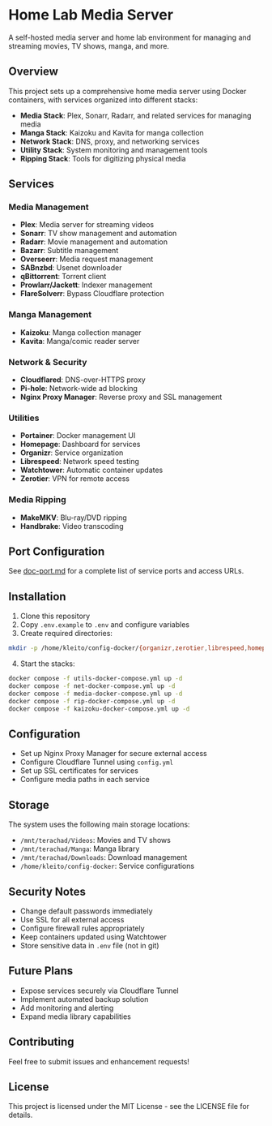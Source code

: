 # Home Lab Media Server

A self-hosted media server and home lab environment for managing and streaming movies, TV shows, manga, and more.

## Overview

This project sets up a comprehensive home media server using Docker containers, with services organized into different stacks:

- **Media Stack**: Plex, Sonarr, Radarr, and related services for managing media
- **Manga Stack**: Kaizoku and Kavita for manga collection
- **Network Stack**: DNS, proxy, and networking services
- **Utility Stack**: System monitoring and management tools
- **Ripping Stack**: Tools for digitizing physical media

## Services

### Media Management
- **Plex**: Media server for streaming videos
- **Sonarr**: TV show management and automation
- **Radarr**: Movie management and automation
- **Bazarr**: Subtitle management
- **Overseerr**: Media request management
- **SABnzbd**: Usenet downloader
- **qBittorrent**: Torrent client
- **Prowlarr/Jackett**: Indexer management
- **FlareSolverr**: Bypass Cloudflare protection

### Manga Management
- **Kaizoku**: Manga collection manager
- **Kavita**: Manga/comic reader server

### Network & Security
- **Cloudflared**: DNS-over-HTTPS proxy
- **Pi-hole**: Network-wide ad blocking
- **Nginx Proxy Manager**: Reverse proxy and SSL management

### Utilities
- **Portainer**: Docker management UI
- **Homepage**: Dashboard for services
- **Organizr**: Service organization
- **Librespeed**: Network speed testing
- **Watchtower**: Automatic container updates
- **Zerotier**: VPN for remote access

### Media Ripping
- **MakeMKV**: Blu-ray/DVD ripping
- **Handbrake**: Video transcoding

## Port Configuration

See [doc-port.md](doc-port.md) for a complete list of service ports and access URLs.

## Installation

1. Clone this repository
2. Copy `.env.example` to `.env` and configure variables
3. Create required directories:
```bash
mkdir -p /home/kleito/config-docker/{organizr,zerotier,librespeed,homepage,handbrake,makemkv,dnsmasq.d,pihole,qbittorrent,jackett,bazarr,overseerr,prowlarr,flaresolverr,nzbget,radarr,sonarr,plex,kavita}
```
4. Start the stacks:
```bash
docker compose -f utils-docker-compose.yml up -d
docker compose -f net-docker-compose.yml up -d
docker compose -f media-docker-compose.yml up -d
docker compose -f rip-docker-compose.yml up -d
docker compose -f kaizoku-docker-compose.yml up -d
```

## Configuration

- Set up Nginx Proxy Manager for secure external access
- Configure Cloudflare Tunnel using `config.yml`
- Set up SSL certificates for services
- Configure media paths in each service

## Storage

The system uses the following main storage locations:
- `/mnt/terachad/Videos`: Movies and TV shows
- `/mnt/terachad/Manga`: Manga library
- `/mnt/terachad/Downloads`: Download management
- `/home/kleito/config-docker`: Service configurations

## Security Notes

- Change default passwords immediately
- Use SSL for all external access
- Configure firewall rules appropriately
- Keep containers updated using Watchtower
- Store sensitive data in `.env` file (not in git)

## Future Plans

- Expose services securely via Cloudflare Tunnel
- Implement automated backup solution
- Add monitoring and alerting
- Expand media library capabilities

## Contributing

Feel free to submit issues and enhancement requests!

## License

This project is licensed under the MIT License - see the LICENSE file for details.